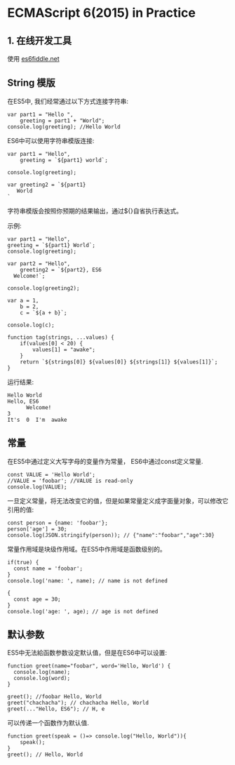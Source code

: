# ECMAScript 6(2015) in Practice

## 1. 在线开发工具
  
   使用 [es6fiddle.net](http://es6fiddle.net)

## String 模版

在ES5中, 我们经常通过以下方式连接字符串:

    var part1 = "Hello ",
        greeting = part1 + "World";
    console.log(greeting); //Hello World
    
ES6中可以使用字符串模版连接:

    var part1 = "Hello",
        greeting = `${part1} world`;
        
    console.log(greeting);
    
    var greeting2 = `${part1}
       World
    `
字符串模版会按照你预期的结果输出，通过${}自省执行表达式。

示例:

    var part1 = "Hello",
    greeting = `${part1} World`;
    console.log(greeting);

    var part2 = "Hello",
        greeting2 = `${part2}, ES6
      Welcome!`;

    console.log(greeting2);

    var a = 1,
        b = 2,
        c = `${a + b}`;

    console.log(c);

    function tag(strings, ...values) {
        if(values[0] < 20) {
            values[1] = "awake";
        }
        return `${strings[0]} ${values[0]} ${strings[1]} ${values[1]}`;
    }
    
运行结果: 

    Hello World
    Hello, ES6
          Welcome!
    3
    It's  0  I'm  awake
    
## 常量

在ES5中通过定义大写字母的变量作为常量， ES6中通过const定义常量.

    const VALUE = 'Hello World';
    //VALUE = 'foobar'; //VALUE is read-only
    console.log(VALUE);

一旦定义常量，将无法改变它的值，但是如果常量定义成字面量对象，可以修改它引用的值:

    const person = {name: 'foobar'};
    person['age'] = 30;
    console.log(JSON.stringify(person)); // {"name":"foobar","age":30}
    
常量作用域是块级作用域。在ES5中作用域是函数级别的。

    if(true) {
      const name = 'foobar';
    }
    console.log('name: ', name); // name is not defined
    
    {
      const age = 30;
    }
    console.log('age: ', age); // age is not defined
    
## 默认参数

ES5中无法給函数参数设定默认值，但是在ES6中可以设置:

    function greet(name="foobar", word='Hello, World') {
      console.log(name);
      console.log(word);
    }

    greet(); //foobar Hello, World
    greet("chachacha"); // chachacha Hello, World
    greet(..."Hello, ES6"); // H, e
    
可以传递一个函数作为默认值.

    function greet(speak = ()=> console.log("Hello, World")){
        speak();
    }
    greet(); // Hello, World

